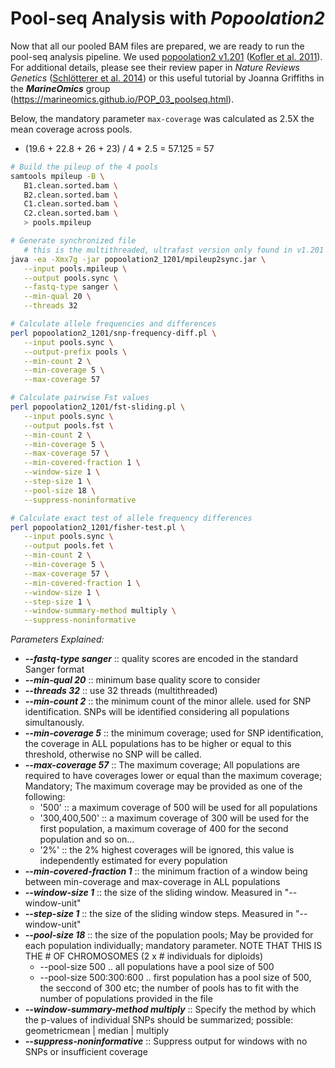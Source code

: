 # Pool-seq Analysis with _Popoolation2_
Now that all our pooled BAM files are prepared, we are ready to run the pool-seq analysis pipeline.  We used [popoolation2 v1.201](https://sourceforge.net/p/popoolation2/wiki/Main/) ([Kofler et al. 2011](https://doi.org/10.1093/bioinformatics/btr589)). For additional details, please see their review paper in *Nature Reviews Genetics* ([Schlötterer et al. 2014](https://doi.org/10.1093/bioinformatics/btr589)) or this useful tutorial by Joanna Griffiths in the ***MarineOmics*** group (https://marineomics.github.io/POP_03_poolseq.html).

Below, the mandatory parameter `max-coverage` was calculated as 2.5X the mean coverage across pools.
-  (19.6 + 22.8 + 26 + 23) / 4 * 2.5 = 57.125 = 57

```bash
# Build the pileup of the 4 pools
samtools mpileup -B \
   B1.clean.sorted.bam \
   B2.clean.sorted.bam \
   C1.clean.sorted.bam \
   C2.clean.sorted.bam \
   > pools.mpileup

# Generate synchronized file
   # this is the multithreaded, ultrafast version only found in v1.201 of popoolation2
java -ea -Xmx7g -jar popoolation2_1201/mpileup2sync.jar \
   --input pools.mpileup \
   --output pools.sync \
   --fastq-type sanger \
   --min-qual 20 \
   --threads 32

# Calculate allele frequencies and differences
perl popoolation2_1201/snp-frequency-diff.pl \
   --input pools.sync \
   --output-prefix pools \
   --min-count 2 \
   --min-coverage 5 \
   --max-coverage 57

# Calculate pairwise Fst values
perl popoolation2_1201/fst-sliding.pl \
   --input pools.sync \
   --output pools.fst \
   --min-count 2 \
   --min-coverage 5 \
   --max-coverage 57 \
   --min-covered-fraction 1 \
   --window-size 1 \
   --step-size 1 \
   --pool-size 18 \
   --suppress-noninformative

# Calculate exact test of allele frequency differences
perl popoolation2_1201/fisher-test.pl \
   --input pools.sync \
   --output pools.fet \
   --min-count 2 \
   --min-coverage 5 \
   --max-coverage 57 \
   --min-covered-fraction 1 \
   --window-size 1 \
   --step-size 1 \
   --window-summary-method multiply \
   --suppress-noninformative
```

_Parameters Explained:_
- ***--fastq-type sanger*** :: quality scores are encoded in the standard Sanger format
- ***--min-qual 20*** :: minimum base quality score to consider
- ***--threads 32*** :: use 32 threads (multithreaded)
- ***--min-count 2*** :: the minimum count of the minor allele. used for SNP identification. SNPs will be identified considering all populations simultanously.
- ***--min-coverage 5*** :: the minimum coverage; used for SNP identification, the coverage in ALL populations has to be higher or equal to this threshold, otherwise no SNP will be called.
- ***--max-coverage 57*** :: The maximum coverage; All populations are required to have coverages lower or equal than the maximum coverage; Mandatory; The maximum coverage may be provided as one of the following:
  -  '500' :: a maximum coverage of 500 will be used for all populations
  -  '300,400,500' :: a maximum coverage of 300 will be used for the first population, a maximum coverage of 400 for the second population and so on...
  -  '2%' :: the 2% highest coverages will be ignored, this value is independently estimated for every population
- ***--min-covered-fraction 1*** :: the minimum fraction of a window being between min-coverage and max-coverage in ALL populations
- ***--window-size 1*** :: the size of the sliding window. Measured in "--window-unit"
- ***--step-size 1*** :: the size of the sliding window steps. Measured in "--window-unit"
- ***--pool-size 18*** :: the size of the population pools; May be provided for each population individually; mandatory parameter. NOTE THAT THIS IS THE # OF CHROMOSOMES (2 x # individuals for diploids)
  - --pool-size 500 .. all populations have a pool size of 500
  - --pool-size 500:300:600 .. first population has a pool size of 500, the seccond of 300 etc; the number of pools has to fit with the number of populations provided in the file
- ***--window-summary-method multiply*** :: Specify the method by which the p-values of individual SNPs should be summarized; possible: geometricmean | median | multiply
- ***--suppress-noninformative*** :: Suppress output for windows with no SNPs or insufficient coverage
